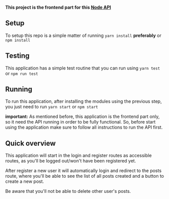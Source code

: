 **This project is the frontend part for this [Node API](https://github.com/ThiagoDallacqua/node-api)**

## Setup

To setup this repo is a simple matter of running `yarn install` __preferably__ or `npm install`

## Testing

This application has a simple test routine that you can run using `yarn test` or `npm run test`

## Running

To run this application, after installing the modules using the previous step, you just need to run `yarn start` or `npm start`

**important:** As mentioned before, this application is the frontend part only, so it need the API running in order to be fully functional. So, before start using the application make sure to follow all instructions to run the API first.

## Quick overview

This application will start in the login and register routes as accessible routes, as you'll be logged out/won't have been registered yet.

After register a new user it will automatically login and redirect to the posts route, where you'll be able to see the list of all posts created and a button to create a new post.

Be aware that you'll not be able to delete other user's posts.